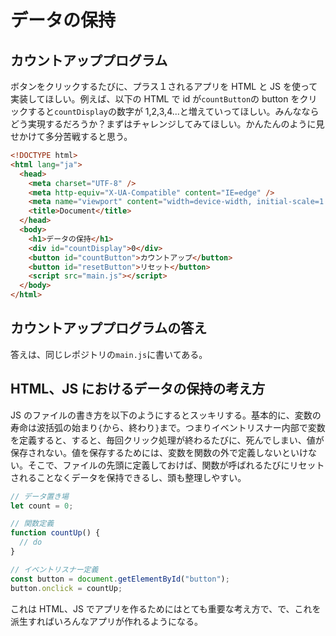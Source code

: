 # データの保持

## カウントアッププログラム

ボタンをクリックするたびに、プラス１されるアプリを HTML と JS を使って実装してほしい。例えば、以下の HTML で id が`countButton`の button をクリックすると`countDisplay`の数字が 1,2,3,4...と増えていってほしい。みんなならどう実現するだろうか？まずはチャレンジしてみてほしい。かんたんのように見せかけて多分苦戦すると思う。

```html
<!DOCTYPE html>
<html lang="ja">
  <head>
    <meta charset="UTF-8" />
    <meta http-equiv="X-UA-Compatible" content="IE=edge" />
    <meta name="viewport" content="width=device-width, initial-scale=1.0" />
    <title>Document</title>
  </head>
  <body>
    <h1>データの保持</h1>
    <div id="countDisplay">0</div>
    <button id="countButton">カウントアップ</button>
    <button id="resetButton">リセット</button>
    <script src="main.js"></script>
  </body>
</html>
```

## カウントアッププログラムの答え

答えは、同じレポジトリの`main.js`に書いてある。

## HTML、JS におけるデータの保持の考え方

JS のファイルの書き方を以下のようにするとスッキリする。基本的に、変数の寿命は波括弧の始まり`{`から、終わり`}`まで。つまりイベントリスナー内部で変数を定義すると、すると、毎回クリック処理が終わるたびに、死んでしまい、値が保存されない。値を保存するためには、変数を関数の外で定義しないといけない。そこで、ファイルの先頭に定義しておけば、関数が呼ばれるたびにリセットされることなくデータを保持できるし、頭も整理しやすい。

```js
// データ置き場
let count = 0;

// 関数定義
function countUp() {
  // do
}

// イベントリスナー定義
const button = document.getElementById("button");
button.onclick = countUp;
```

これは HTML、JS でアプリを作るためにはとても重要な考え方で、で、これを派生すればいろんなアプリが作れるようになる。
